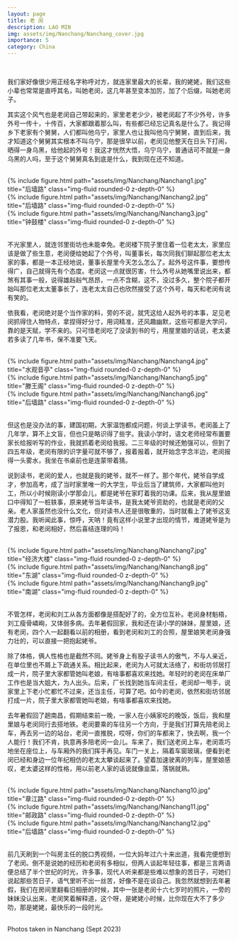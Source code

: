 ```yaml
---
layout: page
title: 老 闵
description: LAO MIN
img: assets/img/Nanchang/Nanchang_cover.jpg
importance: 5
category: China
---
```


<br/>

我们家好像很少用正经名字称呼对方，就连家里最大的长辈，我的姥姥，我们这些小辈也常常是直呼其名，叫她老闵，这几年甚至变本加厉，加了个后缀，叫她老闵子。

其实这个风气也是老闵自己带起来的，家里老老少少，被老闵起了不少外号，许多外号一传十，十传百，大家都跟着那么叫，有些都已经忘记真名是什么了。我记得乡下老家有个舅舅，人们都叫他乌宁，家里人也让我叫他乌宁舅舅，直到后来，我才知道这个舅舅其实根本不叫乌宁，那是很早以前，老闵见他整天在日头下打闹，晒得一身乌黑，给他起的外号！我这才恍然大悟，乌宁乌宁，普通话可不就是一身乌黑的人吗，至于这个舅舅真名到底是什么，我到现在还不知道。


<br/>

<div class="row">
    <div class="col-sm mt-3 mt-md-0">
        {% include figure.html path="assets/img/Nanchang/Nanchang1.jpg" title="后墙路" class="img-fluid rounded-0 z-depth-0" %}
    </div>
    <div class="col-sm mt-3 mt-md-0">
        {% include figure.html path="assets/img/Nanchang/Nanchang2.jpg" title="后墙路" class="img-fluid rounded-0 z-depth-0" %}
    </div>
    <div class="col-sm mt-3 mt-md-0">
        {% include figure.html path="assets/img/Nanchang/Nanchang3.jpg" title="钟鼓楼" class="img-fluid rounded-0 z-depth-0" %}
    </div>
</div>

<br/>

不光家里人，就连邻里街坊也未能幸免。老闵楼下院子里住着一位老太太，家里应该是做了些生意，老闵便给她起了个外号，叫董事长，每次同我们聊起那位老太太家的事，都是一本正经地说，董事长屋里今天怎么怎么了。起外号这件事，要想传得广，自己就得先有个态度。老闵这一点就很厉害，什么外号从她嘴里说出来，都煞有其事一般，说得雄赳赳气昂昂，一点不含糊，这不，没过多久，整个院子都开始叫那位老太太董事长了，连老太太自己也欣然接受了这个外号，每天和老闵有说有笑的。

依我看，老闵绝对是个当作家的料，旁的不说，就凭这给人起外号的本事，足见老闵抓得住人物特点，拿捏得好分寸，用词精准，还风趣幽默，这些可都是大学问，靠的是天赋，学不来的。只可惜老闵吃了没读到书的亏，用屋里娘的话说，老太婆若多读了几年书，保不准要飞天。

<br/>

<div class="row">
    <div class="col-sm mt-3 mt-md-0">
        {% include figure.html path="assets/img/Nanchang/Nanchang4.jpg" title="水观音亭" class="img-fluid rounded-0 z-depth-0" %}
    </div>
    <div class="col-sm mt-3 mt-md-0">
        {% include figure.html path="assets/img/Nanchang/Nanchang5.jpg" title="滕王阁" class="img-fluid rounded-0 z-depth-0" %}
    </div>
    <div class="col-sm mt-3 mt-md-0">
        {% include figure.html path="assets/img/Nanchang/Nanchang6.jpg" title="后墙路" class="img-fluid rounded-0 z-depth-0" %}
    </div>
</div>

<br/>

但这也是没办法的事，建国初期，大家温饱都成问题，何谈上学读书，老闵虽上了几年学，算不上文盲，但也只是略识得了些字。我读小学时，语文老师经常布置要家长给报听写的作业，我就抓着老闵给我报。二三年级的时候还勉强可以，但到了四五年级，老闵有限的识字量可就不够了，报着报着，就开始念字念半边，老闵报得一头雾水，我坐在书桌前也是连蒙带着猜。

说到读书，老闵的爱人，也就是我的姥爷，就不一样了。那个年代，姥爷自学成才，参加高考，成了当时家里唯一的大学生，毕业后当了建筑师，大家都叫他刘工，所以小时候刚读小学那会儿，都是姥爷在家盯着我的功课。后来，我从屋里娘口中得知了一桩轶事，原来姥爷当年读书，是我太姥爷资助的，也就是老闵的父亲。老人家虽然也没什么文化，但对读书人还是很敬重的，当时就看上了姥爷这支潜力股。我听闻此事，惊呼，天呐！竟有这样小说里才出现的情节，难道姥爷是为了报恩，和老闵相好，然后喜结连理的吗！

<br/>

<div class="row">
    <div class="col-sm mt-3 mt-md-0">
        {% include figure.html path="assets/img/Nanchang/Nanchang7.jpg" title="经济大楼" class="img-fluid rounded-0 z-depth-0" %}
    </div>
    <div class="col-sm mt-3 mt-md-0">
        {% include figure.html path="assets/img/Nanchang/Nanchang8.jpg" title="东湖" class="img-fluid rounded-0 z-depth-0" %}
    </div>
    <div class="col-sm mt-3 mt-md-0">
        {% include figure.html path="assets/img/Nanchang/Nanchang9.jpg" title="南湖" class="img-fluid rounded-0 z-depth-0" %}
    </div>
</div>

<br/>

不管怎样，老闵和刘工从各方面都像是搭配好了的，全方位互补。老闵身材魁梧，刘工瘦骨嶙峋，又体弱多病。去年暑假回家，我和还在读小学的妹妹，屋里娘，还有老闵，四个人一起翻看以前的相册，看到老闵和刘工的合照，屋里娘笑老闵身强力壮的，可以直接一把抱起姥爷。

除了体格，俩人性格也是截然不同。姥爷身上有股子读书人的傲气，不与人亲近，在单位里也不屑上下疏通关系。相比起来，老闵为人可就太活络了，和街坊邻居打成一片，院子里大家都管她叫老娘，有啥事都喜欢来找她。年轻时的老闵在床单厂工作也是当大姐大，为人出头。后来，厂长找到她当车间主任，老闵却一甩手，说家里上下老小忙都忙不过来，还当主任，可算了吧。如今的老闵，依然和街坊邻居打成一片，院子里大家都管她叫老娘，有啥事都喜欢来找她。

去年暑假回了趟南昌，假期结束前一晚，一家人在小姨家吃的晚饭，饭后，我和屋里娘与老闵同行去搭地铁。老闵要乘的车往另一个方向，于是我们打算先陪老闵上车，再去另一边的站台，老闵一直推脱，哎呀，你们的车都来了，快去啊，我一个人能行！我们不肯，执意再多陪老闵一会儿。车来了，我们送老闵上车，老闵乖巧地坐在座位上，与车厢外的我们挥手再见。车门一关上，隔着车窗玻璃，便看到老闵已经和身边一位年纪相仿的老太太攀谈起来了。望着加速驶离的列车，屋里娘感叹，老太婆这样的性格，用以前老人家的话说就像韭菜，落锅就熟。

<br/>

<div class="row">
    <div class="col-sm mt-3 mt-md-0">
        {% include figure.html path="assets/img/Nanchang/Nanchang10.jpg" title="章江路" class="img-fluid rounded-0 z-depth-0" %}
    </div>
    <div class="col-sm mt-3 mt-md-0">
        {% include figure.html path="assets/img/Nanchang/Nanchang11.jpg" title="邮政路" class="img-fluid rounded-0 z-depth-0" %}
    </div>
    <div class="col-sm mt-3 mt-md-0">
        {% include figure.html path="assets/img/Nanchang/Nanchang12.jpg" title="后墙路" class="img-fluid rounded-0 z-depth-0" %}
    </div>
</div>

<br/>

前几天刷到一个叫房主任的脱口秀视频，一位大妈年过六十来出道，我看完便想到了老闵。倒不是说她的经历和老闵有多相似，但两人谈起年轻往事，都是三言两语便总结了半个世纪的时光，许多事，现代人听来都是些难以想象的苦日子，可她们说起那些苦日子，语气里听不出一丝苦，好像不是在谈自己。我忽然就想到去年暑假，我们在房间里翻看旧相册的时候，其中一张是老闵十六七岁时的照片，一旁的妹妹没认出来，老闵笑着解释道，这个呀，是姥姥小时候，比你现在大不了多少叻，那是姥姥，最快乐的一段时光。

<br/>


<div class="caption">
    Photos taken in Nanchang (Sept 2023)
</div>

